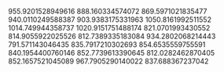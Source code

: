 955.9201528949616
888.160334574072
869.5971021835477
940.0110249588387
903.9383175331963
1050.8161992511552
1014.749944358737
1020.9151751488174
821.0701993430552
814.9055922025526
812.7389335183084
934.2802068214443
791.571143046435
835.7917210302693
854.6535559755591
840.1954400760146
852.7739613390645
812.0282462870405
852.1657521045089
967.7905290140022
837.688367237042
